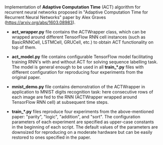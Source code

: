 Implementation of **Adaptive Computation Time** (ACT) algorithm for recurrent neural networks proposed in "Adaptive Computation Time for Recurrent Neural Networks" paper by Alex Graves (https://arxiv.org/abs/1603.08983).

* **act_wrapper.py** file contains the ACTWrapper class, which can be wrapped around different TensorFlow RNN cell instances (such as BasicRNNCell, LSTMCell, GRUCell, etc.) to obtain ACT functionality on top of them.

* **act_model.py** file contains configurable TensorFlow model facilitating training RNN's with and without ACT for solving sequence labelling task. The model is general enough to be used in all **train_\*.py** files with different configuration for reproducing four experiments from the original paper.

* **mnist_demo.py** file contains demonstration of the ACTWrapper in application to MNIST digits recognition task: here consecutive rows of each image are fed to the RNN (ACTWrapper wrapped around TensorFlow RNN cell) at subsequent time steps.

* **train_\*.py** files reproduce four experiments from the above-mentioned paper: "parity", "logic", "addition", and "sort". The configuration parameters of each experiment are specified as upper-case constants in the beginning of each script. The default values of the parameters are downsized for reproducing on a moderate hardware but can be easily restored to ones specified in the paper.
